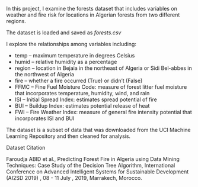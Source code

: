 In this project, I examine the forests dataset that includes variables on weather and fire risk for locations in Algerian forests from two different regions. 

The dataset is loaded and saved as *forests.csv*

I explore the relationships among variables including:

- temp – maximum temperature in degrees Celsius
- humid – relative humidity as a percentage
- region – location in Bejaia in the northeast of Algeria or Sidi Bel-abbes in the northwest of Algeria
- fire – whether a fire occurred (True) or didn’t (False)
- FFMC – Fine Fuel Moisture Code: measure of forest litter fuel moisture that incorporates temperature, humidity, wind, and rain
- ISI – Initial Spread Index: estimates spread potential of fire
- BUI – Buildup Index: estimates potential release of heat
- FWI – Fire Weather Index: measure of general fire intensity potential that incorporates ISI and BUI


The dataset is a subset of data that was downloaded from the UCI Machine Learning Repository and then cleaned for analysis.


Dataset Citation

Faroudja ABID et al., Predicting Forest Fire in Algeria using Data Mining Techniques: Case Study of the Decision Tree Algorithm, International Conference on Advanced Intelligent Systems for Sustainable Development (AI2SD 2019) , 08 - 11 July , 2019, Marrakech, Morocco.